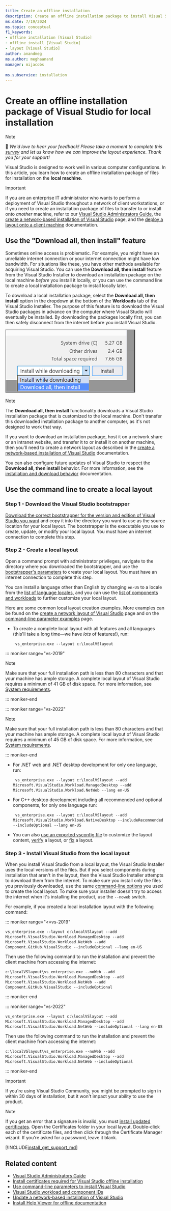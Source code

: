 ```yaml
---
title: Create an offline installation
description: Create an offline installation package to install Visual Studio offline when you have an unreliable internet connection or low bandwidth.
ms.date: 7/19/2024
ms.topic: conceptual
f1_keywords:
- offline installation [Visual Studio]
- offline install [Visual Studio]
- layout [Visual Studio]
author: anandmeg
ms.author: meghaanand
manager: mijacobs

ms.subservice: installation
---
```

# Create an offline installation package of Visual Studio for local installation

> [!NOTE]
> 📣 *We'd love to hear your feedback! Please take a moment to complete this [survey](https://aka.ms/learnlayoutfeedback) and let us know how we can improve the layout experience. Thank you for your support!*

Visual Studio is designed to work well in various computer configurations. In this article, you learn how to create an offline installation package of files for installation on the **local machine**.

> [!IMPORTANT]
> If you are an enterprise IT administrator who wants to perform a deployment of Visual Studio throughout a network of client workstations, or if you need to create an installation package of files to transfer to or install onto *another* machine, refer to our [Visual Studio Administrators Guide](https://aka.ms/vs/admin/guide), the [create a network-based installation of Visual Studio](create-a-network-installation-of-visual-studio.md) page, and the [deploy a layout onto a client machine](deploy-a-layout-onto-a-client-machine.md) documentation.

## Use the "Download all, then install" feature

Sometimes online access is problematic. For example, you might have an unreliable internet connection or your internet connection might have low bandwidth. For situations like these, you have other methods available for acquiring Visual Studio. You can use the **Download all, then install** feature from the Visual Studio Installer to download an installation package on the local machine *before* you install it locally, or you can use the command line to create a local installation package to install locally later.

To download a local installation package, select the **Download all, then install** option in the dropdown at the bottom of the **Workloads** tab of the Visual Studio Installer. The purpose of this feature is to download the Visual Studio packages in advance on the computer where Visual Studio will eventually be installed. By downloading the packages locally first, you can then safely disconnect from the internet before you install Visual Studio.

   ![The "Download all, then install" option](media/vs-2019/download-all-then-install-from-installer.png)

> [!NOTE]
> The **Download all, then install** functionality downloads a Visual Studio installation package that is customized to the local machine. Don't transfer this downloaded installation package to another computer, as it's not designed to work that way.
>
> If you want to download an installation package, host it on a network share or an intranet website, and transfer it to or install it on another machine, then you'll need to create a network layout as described in the [create a network-based installation of Visual Studio](create-a-network-installation-of-visual-studio.md) documentation.

You can also configure future updates of Visual Studio to respect the **Download all, then install** behavior. For more information, see the [installation and download behavior](/visualstudio/install/update-visual-studio?#installation-and-download-behaviors-1) documentation.

## Use the command line to create a local layout

### Step 1 - Download the Visual Studio bootstrapper

[Download the correct bootstrapper for the version and edition of Visual Studio you want](create-a-network-installation-of-visual-studio.md#download-the-visual-studio-bootstrapper-to-create-the-layout) and copy it into the directory you want to use as the source location for your local layout. The bootstrapper is the executable you use to create, update, or modify your local layout. You must have an internet connection to complete this step. 

### Step 2 - Create a local layout

Open a command prompt with administrator privileges, navigate to the directory where you downloaded the bootstrapper, and use the [bootstrapper's parameters](use-command-line-parameters-to-install-visual-studio.md#layout-command-and-command-line-parameters) to create your local layout. You must have an internet connection to complete this step.

You can install a language other than English by changing `en-US` to a locale from the [list of language locales](use-command-line-parameters-to-install-visual-studio.md#list-of-language-locales), and you can use the [list of components and workloads](workload-and-component-ids.md) to further customize your local layout.

Here are some common local layout creation examples. More examples can be found on the [create a network layout of Visual Studio](create-a-network-installation-of-visual-studio.md#configure-the-contents-of-a-layout) page and on the [command-line parameter examples](command-line-parameter-examples.md#using---layout-to-create-a-network-layout-or-a-local-cache) page.

- To create a complete local layout with all features and all languages (this'll take a long time&mdash;we have *lots* of features!), run:

   ```shell
    vs_enterprise.exe --layout c:\localVSlayout
    ```
::: moniker range="vs-2019"

   > [!NOTE]
   > Make sure that your full installation path is less than 80 characters and that your machine has ample storage. A complete local layout of Visual Studio requires a minimum of 41 GB of disk space. For more information, see [System requirements](/visualstudio/releases/2019/system-requirements/).

::: moniker-end

::: moniker range="vs-2022"

   > [!NOTE]
   > Make sure that your full installation path is less than 80 characters and that your machine has ample storage. A complete local layout of Visual Studio requires a minimum of 45 GB of disk space. For more information, see [System requirements](/visualstudio/releases/2022/system-requirements/).

::: moniker-end

- For .NET web and .NET desktop development for only one language, run:

   ```shell
    vs_enterprise.exe --layout c:\localVSlayout --add Microsoft.VisualStudio.Workload.ManagedDesktop --add Microsoft.VisualStudio.Workload.NetWeb --lang en-US
    ```
    
- For C++ desktop development including all recommended and optional components, for only one language run:

   ```shell
    vs_enterprise.exe --layout c:\localVSlayout --add Microsoft.VisualStudio.Workload.NativeDesktop --includeRecommended --includeOptional --lang en-US 
    ```
    
- You can also [use an exported vsconfig file](create-a-network-installation-of-visual-studio.md#configure-the-contents-of-a-layout) to customize the layout content, [verify](create-a-network-installation-of-visual-studio.md?#verify-a-layout) a layout, or [fix](create-a-network-installation-of-visual-studio.md?#fix-a-layout) a layout.

### Step 3 - Install Visual Studio from the local layout

When you install Visual Studio from a local layout, the Visual Studio Installer uses the local versions of the files. But if you select components during installation that aren't in the layout, then the Visual Studio Installer attempts to download them from the internet. To make sure you install only the files you previously downloaded, use the same [command-line options](use-command-line-parameters-to-install-visual-studio.md) you used to create the local layout. To make sure your installer doesn't try to access the internet when it's installing the product, use the `--noweb` switch.

For example, if you created a local installation layout with the following command:

::: moniker range="<=vs-2019"

```shell
vs_enterprise.exe --layout c:\localVSlayout --add Microsoft.VisualStudio.Workload.ManagedDesktop --add Microsoft.VisualStudio.Workload.NetWeb --add Component.GitHub.VisualStudio --includeOptional --lang en-US
```

Then use the following command to run the installation and prevent the client machine from accessing the internet:

```shell
c:\localVSlayout\vs_enterprise.exe --noWeb --add Microsoft.VisualStudio.Workload.ManagedDesktop --add Microsoft.VisualStudio.Workload.NetWeb --add Component.GitHub.VisualStudio --includeOptional
```

::: moniker-end

::: moniker range="vs-2022"

```shell
vs_enterprise.exe --layout c:\localVSlayout --add Microsoft.VisualStudio.Workload.ManagedDesktop --add Microsoft.VisualStudio.Workload.NetWeb --includeOptional --lang en-US
```

Then use the following command to run the installation and prevent the client machine from accessing the internet:

```shell
c:\localVSlayout\vs_enterprise.exe --noWeb --add Microsoft.VisualStudio.Workload.ManagedDesktop --add Microsoft.VisualStudio.Workload.NetWeb --includeOptional
```

::: moniker-end

> [!IMPORTANT]
> If you're using Visual Studio Community, you might be prompted to sign in within 30 days of installation, but it won't impact your ability to use the product.

> [!NOTE]
> If you get an error that a signature is invalid, you must [install updated certificates](install-certificates-for-visual-studio-offline.md). Open the Certificates folder in your local layout. Double-click each of the certificate files, and then click through the Certificate Manager wizard. If you're asked for a password, leave it blank.

[!INCLUDE[install_get_support_md](includes/install_get_support_md.md)]

## Related content

- [Visual Studio Administrators Guide](https://aka.ms/vs/admin/guide)
- [Install certificates required for Visual Studio offline installation](../install/install-certificates-for-visual-studio-offline.md)
- [Use command-line parameters to install Visual Studio](use-command-line-parameters-to-install-visual-studio.md)
- [Visual Studio workload and component IDs](workload-and-component-ids.md)
- [Update a network-based installation of Visual Studio](update-a-network-installation-of-visual-studio.md)
- [Install Help Viewer for offline documentation](../help-viewer/overview.md)
